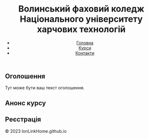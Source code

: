 <!DOCTYPE html>
<html lang="en">
<head>
    <meta charset="UTF-8">
    <meta name="viewport" content="width=device-width, initial-scale=1.0">
    <title>lonLinkHome - Головна</title>
    <link rel="stylesheet" href="styles.css"> <!-- Підключіть свій файл стилів, якщо ви його маєте -->
</head>
<body>

<header>
    <h1>Волинський фаховий коледж Національного університету харчових технологій</h1>
    <nav>
        <ul>
            <li><a href="#home">Головна</a></li>
            <li><a href="#courses">Курси</a></li>
            <li><a href="#contacts">Контакти</a></li>
        </ul>
    </nav>
</header>

<section id="slideshow">
    <!-- Додайте код для каруселі зображень -->
</section>

<section id="announcement">
    <h2>Оголошення</h2>
    <p>Тут може бути ваш текст оголошення.</p>
</section>

<section id="course-preview">
    <h2>Анонс курсу</h2>
    <!-- Додайте код для акордеону (Accordion) -->
</section>

<section id="registration">
    <h2>Реєстрація</h2>
    <!-- Додайте код для карточок реєстрації, використовуючи Google Forms -->
</section>

<footer>
    <p>&copy; 2023 lonLinkHome.github.io</p>
</footer>

</body>
</html>
